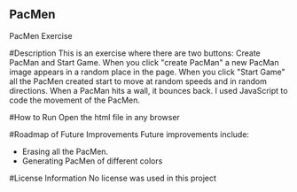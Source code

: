 ## PacMen
PacMen Exercise

#Description 
This is an exercise where there are two buttons: Create PacMan and Start Game. When you click "create PacMan" a new PacMan image appears in a random place in the page. When you click "Start Game" all the PacMen created start to move at random speeds and in random directions. When a PacMan hits a wall, it bounces back. I used JavaScript to code the movement of the PacMen. 

#How to Run
Open the html file in any browser


#Roadmap of Future Improvements
Future improvements include:
  - Erasing all the PacMen. 
  - Generating PacMen of different colors

#License Information
No license was used in this project
